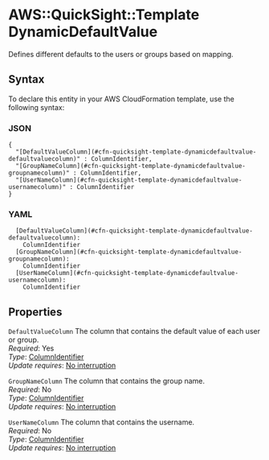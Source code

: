 # AWS::QuickSight::Template DynamicDefaultValue<a name="aws-properties-quicksight-template-dynamicdefaultvalue"></a>

Defines different defaults to the users or groups based on mapping\.

## Syntax<a name="aws-properties-quicksight-template-dynamicdefaultvalue-syntax"></a>

To declare this entity in your AWS CloudFormation template, use the following syntax:

### JSON<a name="aws-properties-quicksight-template-dynamicdefaultvalue-syntax.json"></a>

```
{
  "[DefaultValueColumn](#cfn-quicksight-template-dynamicdefaultvalue-defaultvaluecolumn)" : ColumnIdentifier,
  "[GroupNameColumn](#cfn-quicksight-template-dynamicdefaultvalue-groupnamecolumn)" : ColumnIdentifier,
  "[UserNameColumn](#cfn-quicksight-template-dynamicdefaultvalue-usernamecolumn)" : ColumnIdentifier
}
```

### YAML<a name="aws-properties-quicksight-template-dynamicdefaultvalue-syntax.yaml"></a>

```
  [DefaultValueColumn](#cfn-quicksight-template-dynamicdefaultvalue-defaultvaluecolumn):
    ColumnIdentifier
  [GroupNameColumn](#cfn-quicksight-template-dynamicdefaultvalue-groupnamecolumn):
    ColumnIdentifier
  [UserNameColumn](#cfn-quicksight-template-dynamicdefaultvalue-usernamecolumn):
    ColumnIdentifier
```

## Properties<a name="aws-properties-quicksight-template-dynamicdefaultvalue-properties"></a>

`DefaultValueColumn` <a name="cfn-quicksight-template-dynamicdefaultvalue-defaultvaluecolumn"></a>
The column that contains the default value of each user or group\.  
_Required_: Yes  
_Type_: [ColumnIdentifier](aws-properties-quicksight-template-columnidentifier.md)  
_Update requires_: [No interruption](https://docs.aws.amazon.com/AWSCloudFormation/latest/UserGuide/using-cfn-updating-stacks-update-behaviors.html#update-no-interrupt)

`GroupNameColumn` <a name="cfn-quicksight-template-dynamicdefaultvalue-groupnamecolumn"></a>
The column that contains the group name\.  
_Required_: No  
_Type_: [ColumnIdentifier](aws-properties-quicksight-template-columnidentifier.md)  
_Update requires_: [No interruption](https://docs.aws.amazon.com/AWSCloudFormation/latest/UserGuide/using-cfn-updating-stacks-update-behaviors.html#update-no-interrupt)

`UserNameColumn` <a name="cfn-quicksight-template-dynamicdefaultvalue-usernamecolumn"></a>
The column that contains the username\.  
_Required_: No  
_Type_: [ColumnIdentifier](aws-properties-quicksight-template-columnidentifier.md)  
_Update requires_: [No interruption](https://docs.aws.amazon.com/AWSCloudFormation/latest/UserGuide/using-cfn-updating-stacks-update-behaviors.html#update-no-interrupt)
